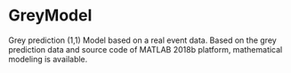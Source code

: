 # GreyModel
Grey prediction (1,1) Model based on a real event data. Based on the grey prediction data and source code of MATLAB 2018b platform, mathematical modeling is available.
